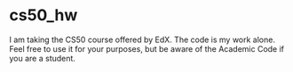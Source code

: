 # cs50_hw

I am taking the CS50 course offered by EdX.  The code is my work alone.  Feel free to use it for your purposes, but be aware of the Academic Code if you are a student.
